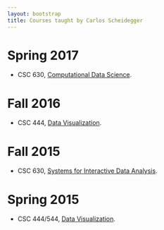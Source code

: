 ```yaml
---
layout: bootstrap
title: Courses taught by Carlos Scheidegger
---
```


# Spring 2017

- CSC 630, [Computational Data Science](http://cscheid.net/courses/spr17/cs630/).

# Fall 2016

- CSC 444, [Data Visualization](http://cscheid.net/courses/fal16/cs444).

# Fall 2015

- CSC 630, [Systems for Interactive Data Analysis](http://cscheid.net/courses/fal15/cs630).

# Spring 2015

- CSC 444/544,
  [Data Visualization](http://cscheid.net/courses/spr15/cs444).
  
  
